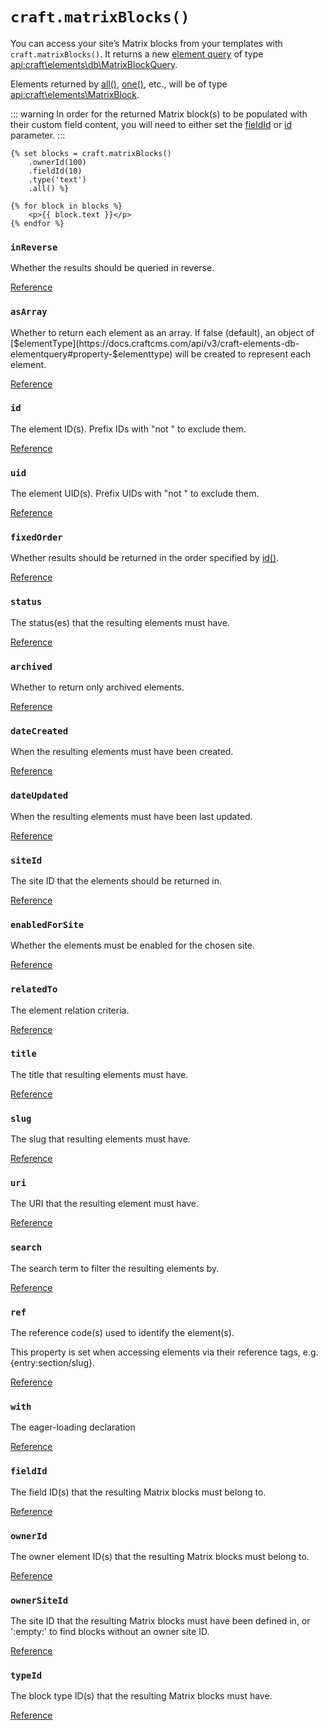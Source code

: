 # `craft.matrixBlocks()`

You can access your site’s Matrix blocks from your templates with `craft.matrixBlocks()`. It returns a new [element query](../../element-queries.md) of type <api:craft\elements\db\MatrixBlockQuery>.

Elements returned by [all()](api:craft\elements\db\ElementQuery::all()), [one()](api:craft\elements\db\ElementQuery::one()), etc., will be of type <api:craft\elements\MatrixBlock>.

::: warning
In order for the returned Matrix block(s) to be populated with their custom field content, you will need to either set the [fieldId](#fieldid) or [id](#id) parameter.
:::

```twig
{% set blocks = craft.matrixBlocks()
    .ownerId(100)
    .fieldId(10)
    .type('text')
    .all() %}

{% for block in blocks %}
    <p>{{ block.text }}</p>
{% endfor %}
```

<!-- BEGIN PARAMS -->

### `inReverse`

Whether the results should be queried in reverse.


[Reference](api:craft\elements\db\ElementQuery::$inReverse)

### `asArray`

Whether to return each element as an array. If false (default), an object
of [$elementType](https://docs.craftcms.com/api/v3/craft-elements-db-elementquery#property-$elementtype) will be created to represent each element.


[Reference](api:craft\elements\db\ElementQuery::$asArray)

### `id`

The element ID(s). Prefix IDs with "not " to exclude them.


[Reference](api:craft\elements\db\ElementQuery::$id)

### `uid`

The element UID(s). Prefix UIDs with "not " to exclude them.


[Reference](api:craft\elements\db\ElementQuery::$uid)

### `fixedOrder`

Whether results should be returned in the order specified by [id()](https://docs.craftcms.com/api/v3/craft-elements-db-elementquery#method-id).


[Reference](api:craft\elements\db\ElementQuery::$fixedOrder)

### `status`

The status(es) that the resulting elements must have.


[Reference](api:craft\elements\db\ElementQuery::$status)

### `archived`

Whether to return only archived elements.


[Reference](api:craft\elements\db\ElementQuery::$archived)

### `dateCreated`

When the resulting elements must have been created.


[Reference](api:craft\elements\db\ElementQuery::$dateCreated)

### `dateUpdated`

When the resulting elements must have been last updated.


[Reference](api:craft\elements\db\ElementQuery::$dateUpdated)

### `siteId`

The site ID that the elements should be returned in.


[Reference](api:craft\elements\db\ElementQuery::$siteId)

### `enabledForSite`

Whether the elements must be enabled for the chosen site.


[Reference](api:craft\elements\db\ElementQuery::$enabledForSite)

### `relatedTo`

The element relation criteria.


[Reference](api:craft\elements\db\ElementQuery::$relatedTo)

### `title`

The title that resulting elements must have.


[Reference](api:craft\elements\db\ElementQuery::$title)

### `slug`

The slug that resulting elements must have.


[Reference](api:craft\elements\db\ElementQuery::$slug)

### `uri`

The URI that the resulting element must have.


[Reference](api:craft\elements\db\ElementQuery::$uri)

### `search`

The search term to filter the resulting elements by.


[Reference](api:craft\elements\db\ElementQuery::$search)

### `ref`

The reference code(s) used to identify the element(s).

This property is set when accessing elements via their reference tags, e.g. {entry:section/slug}.


[Reference](api:craft\elements\db\ElementQuery::$ref)

### `with`

The eager-loading declaration


[Reference](api:craft\elements\db\ElementQuery::$with)

### `fieldId`

The field ID(s) that the resulting Matrix blocks must belong to.


[Reference](api:craft\elements\db\MatrixBlockQuery::$fieldId)

### `ownerId`

The owner element ID(s) that the resulting Matrix blocks must belong to.


[Reference](api:craft\elements\db\MatrixBlockQuery::$ownerId)

### `ownerSiteId`

The site ID that the resulting Matrix blocks must have been defined in, or ':empty:' to find blocks without an owner site ID.


[Reference](api:craft\elements\db\MatrixBlockQuery::$ownerSiteId)

### `typeId`

The block type ID(s) that the resulting Matrix blocks must have.


[Reference](api:craft\elements\db\MatrixBlockQuery::$typeId)


<!-- END PARAMS -->
